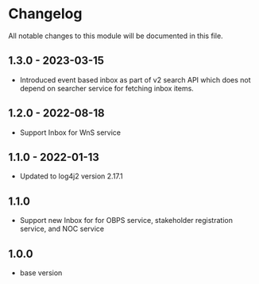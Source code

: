 
# Changelog
All notable changes to this module will be documented in this file.

## 1.3.0 - 2023-03-15

- Introduced event based inbox as part of v2 search API which does not depend on searcher service for fetching inbox items.

## 1.2.0 - 2022-08-18

- Support Inbox for  WnS service

## 1.1.0 - 2022-01-13

- Updated to log4j2 version 2.17.1

## 1.1.0

- Support new Inbox for for OBPS service, stakeholder registration service, and NOC service

## 1.0.0

- base version